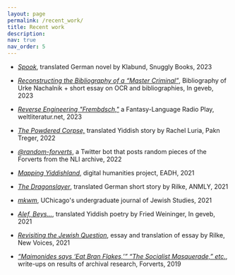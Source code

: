 ```yaml
---
layout: page
permalink: /recent_work/
title: Recent work
description: 
nav: true
nav_order: 5
---
```


* [*Spook*](https://www.snugglybooks.co.uk/spook/), translated German novel by Klabund, Snuggly Books, 2023

* [*Reconstructing the Bibliography of a “Master Criminal”*](https://ingeveb.org/pedagogy/urke-nachalnik-bibliography), Bibliography of Urke Nachalnik + short essay on OCR and bibliographies, In geveb, 2023 

* [*Reverse Engineering "Frembdsch,"*](https://weltliteratur.net/reverse-engineering-frembdsch/) a Fantasy-Language Radio Play,  weltliteratur.net, 2023

* [*The Powdered Corpse,*](https://www.yiddishbookcenter.org/language-literature-culture/pakn-treger/2022-pakn-treger-digital-translation-issue/powdered-corpse) translated Yiddish story by Rachel Luria, Pakn Treger, 2022

* [*@random-forverts*](https://twitter.com/random_forverts), a Twitter bot that posts random pieces of the Forverts from the NLI archive, 2022

* [*Mapping Yiddishland*](https://eadh.org/projects/mapping-yiddishland), digital humanities project, EADH, 2021

* [*The Dragonslayer*](https://anmly.org/ap33/jonah-lubin-translates-rainer-maria-rilke/), translated German short story by Rilke, ANMLY, 2021

* [*mkwm*](https://mkwm.humanities.uchicago.edu/), UChicago's undergraduate journal of Jewish Studies, 2021

* [*Alef, Beys...*](https://ingeveb.org/texts-and-translations/alef-beys), translated Yiddish poetry by Fried Weininger, In geveb, 2021

* [*Revisiting the Jewish Question*](https://newvoices.org/2021/02/25/revisiting-the-jewish-question/), essay and translation of essay by Rilke, New Voices, 2021

* [*“Maimonides says ‘Eat Bran Flakes,’” “The Socialist Masquerade,” etc.*](https://yiddish.forward.com/authors/%D7%99%D7%95%D7%A0%D7%94-%D7%9C%D7%95%D7%91%D7%99%D7%9F/index.html), write-ups on results of archival research, Forverts, 2019
